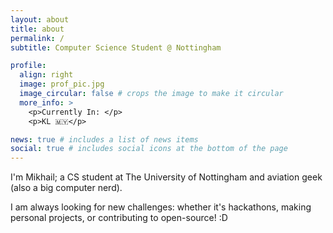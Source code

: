 ```yaml
---
layout: about
title: about
permalink: /
subtitle: Computer Science Student @ Nottingham

profile:
  align: right
  image: prof_pic.jpg
  image_circular: false # crops the image to make it circular
  more_info: >
    <p>Currently In: </p>
    <p>KL 🇲🇾</p>

news: true # includes a list of news items
social: true # includes social icons at the bottom of the page
---
```



I'm Mikhail; a CS student at The University of Nottingham and aviation geek (also a big computer nerd).

I am always looking for new challenges: whether it's hackathons, making personal projects, or contributing to open-source! :D
